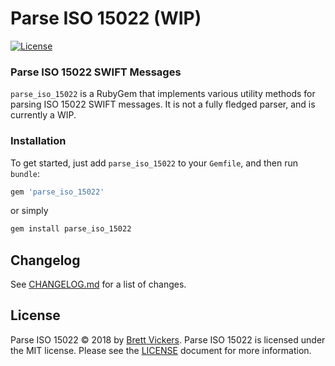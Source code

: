 Parse ISO 15022 (WIP)
=====================

[![License](http://img.shields.io/badge/license-MIT-yellowgreen.svg)](#license)

### Parse ISO 15022 SWIFT Messages

`parse_iso_15022` is a RubyGem that implements various utility methods for parsing
ISO 15022 SWIFT messages. It is not a fully fledged parser, and is currently a WIP.

 
### Installation
 
To get started, just add `parse_iso_15022` to your `Gemfile`, and then run `bundle`:
 
 ```ruby
 gem 'parse_iso_15022'
 ```
 
 or simply
 ```bash
 gem install parse_iso_15022
 ```

## Changelog

See [CHANGELOG.md](./CHANGELOG.md) for a list of changes.

## License

Parse ISO 15022 &copy; 2018 by [Brett Vickers](mailto:brett@phillips-vickers.com). 
Parse ISO 15022 is licensed under the MIT license. Please see the [LICENSE](./LICENSE) 
document for more information.